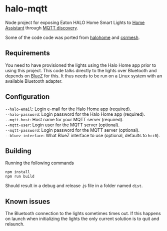 # halo-mqtt
Node project for exposing Eaton HALO Home Smart Lights to [Home Assistant](https://www.home-assistant.io/) through [MQTT discovery](https://www.home-assistant.io/integrations/mqtt/#mqtt-discovery).

Some of the code code was ported from [halohome](https://github.com/nayaverdier/halohome) and [csrmesh](https://github.com/nkaminski/csrmesh/blob/master/csrmesh/crypto.py).

## Requirements
You need to have provisioned the lights using the Halo Home app prior to using this project. This code talks directly to the lights over Bluetooth and depends on [BlueZ](http://www.bluez.org/) for this. It thus needs to be run on a Linux system with an available Bluetooth adapter.

## Configuration
`--halo-email`: Login e-mail for the Halo Home app (required).  
`--halo-password`: Login password for the Halo Home app (required).  
`--mqtt-host`: Host name for your MQTT server (required).  
`--mqtt-user`: Login user for the MQTT server (optional).  
`--mqtt-password`: Login password for the MQTT server (optional).  
`--bluez-interface`: What BlueZ interface to use (optional, defaults to `hci0`).  

## Building
Running the following commands

    npm install
    npm run build

Should result in a debug and release .js file in a folder named `dist`.

## Known issues
The Bluetooth connection to the lights sometimes times out. If this happens on launch when initializing the lights the only current solution is to quit and relaunch.
